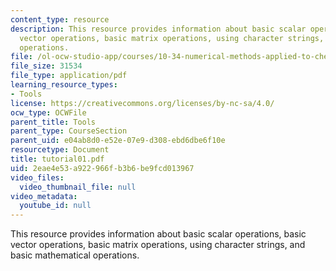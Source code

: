 ```yaml
---
content_type: resource
description: This resource provides information about basic scalar operations, basic
  vector operations, basic matrix operations, using character strings, and basic mathematical
  operations.
file: /ol-ocw-studio-app/courses/10-34-numerical-methods-applied-to-chemical-engineering-fall-2005/2eae4e53a922966fb3b6be9fcd013967_tutorial01.pdf
file_size: 31534
file_type: application/pdf
learning_resource_types:
- Tools
license: https://creativecommons.org/licenses/by-nc-sa/4.0/
ocw_type: OCWFile
parent_title: Tools
parent_type: CourseSection
parent_uid: e04ab8d0-e52e-07e9-d308-ebd6dbe6f10e
resourcetype: Document
title: tutorial01.pdf
uid: 2eae4e53-a922-966f-b3b6-be9fcd013967
video_files:
  video_thumbnail_file: null
video_metadata:
  youtube_id: null
---
```

This resource provides information about basic scalar operations, basic vector operations, basic matrix operations, using character strings, and basic mathematical operations.